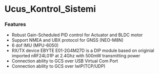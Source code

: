 # Ucus_Kontrol_Sistemi



### Features
- Robust Gain-Scheduled PID control for Actuator and BLDC motor
- Support NMEA and UBX protocol for GNSS (NEO-M8N)
- 6 dof IMU (MPU-6050)
- RX/TX device EBYTE E01-2G4M27D is a DIP module based on originial imported nRF24L01P at 2.4Ghz with 500mW transmitting power
- Connection ability to GCS over USB Virtual Com Port
- Connection ability to GCS over lwIP(TCP/UDP)



